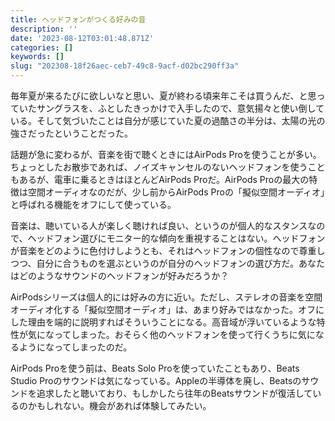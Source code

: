 ```yaml
---
title: ヘッドフォンがつくる好みの音
description: ''
date: '2023-08-12T03:01:48.871Z'
categories: []
keywords: []
slug: "202308-18f26aec-ceb7-49c8-9acf-d02bc290ff3a"
---
```

毎年夏が来るたびに欲しいなと思い、夏が終わる頃来年こそは買うんだ、と思っていたサングラスを、ふとしたきっかけで入手したので、意気揚々と使い倒している。そして気づいたことは自分が感じていた夏の過酷さの半分は、太陽の光の強さだったということだった。

話題が急に変わるが、音楽を街で聴くときにはAirPods Proを使うことが多い。ちょっとしたお散歩であれば、ノイズキャンセルのないヘッドフォンを使うこともあるが、電車に乗るときはほとんどAirPods Proだ。AirPods Proの最大の特徴は空間オーディオなのだが、少し前からAirPods Proの「擬似空間オーディオ」と呼ばれる機能をオフにして使っている。

音楽は、聴いている人が楽しく聴ければ良い、というのが個人的なスタンスなので、ヘッドフォン選びにモニター的な傾向を重視することはない。ヘッドフォンが音楽をどのように色付けしようとも、それはヘッドフォンの個性なので尊重しつつ、自分に合うものを選ぶというのが自分のヘッドフォンの選び方だ。あなたはどのようなサウンドのヘッドフォンが好みだろうか？

AirPodsシリーズは個人的には好みの方に近い。ただし、ステレオの音楽を空間オーディオ化する「擬似空間オーディオ」は、あまり好みではなかった。オフにした理由を端的に説明すればそういうことになる。高音域が浮いているような特性が気になってしまった。おそらく他のヘッドフォンを使って行くうちに気になるようになってしまったのだ。

AirPods Proを使う前は、Beats Solo Proを使っていたこともあり、Beats Studio Proのサウンドは気になっている。Appleの半導体を廃し、Beatsのサウンドを追求したと聴いており、もしかしたら往年のBeatsサウンドが復活しているのかもしれない。機会があれば体験してみたい。